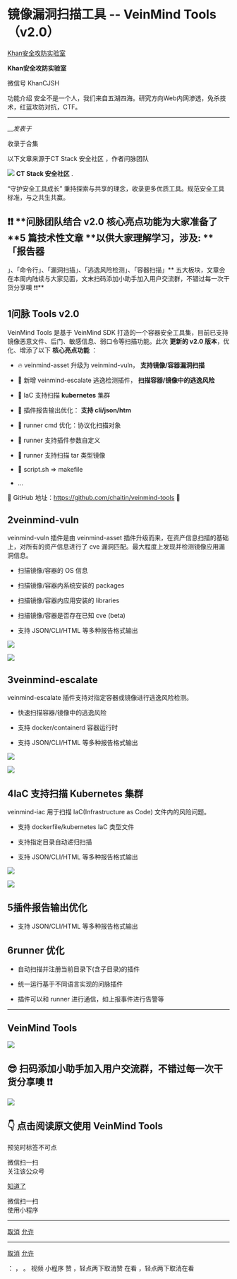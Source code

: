 #  镜像漏洞扫描工具 -- VeinMind Tools（v2.0）

[ Khan安全攻防实验室 ](javascript:void\(0\);)

**Khan安全攻防实验室** ![]()

微信号 KhanCJSH

功能介绍 安全不是一个人，我们来自五湖四海。研究方向Web内网渗透，免杀技术，红蓝攻防对抗，CTF。

____

___发表于_

收录于合集

以下文章来源于CT Stack 安全社区 ，作者问脉团队

![](http://wx.qlogo.cn/mmhead/Q3auHgzwzM6YjufPtB0QfHxZNtuaLtInJJrnYvxaTEeP9b99RYx6icA/0)
**CT Stack 安全社区** .

“守护安全工具成长” 秉持探索与共享的理念，收录更多优质工具。规范安全工具标准，与之共生共赢。

##

## ❗❗ **问脉团队结合 v2.0 核心亮点功能为大家准备了   **5 篇技术性文章  **以供大家理解学习，涉及: **「报告器
」、「命令行」、「漏洞扫描」、「逃逸风险检测」、「容器扫描」**
五大板块，文章会在本周内陆续与大家见面，文末扫码添加小助手加入用户交流群，不错过每一次干货分享噢 ❗❗**

## 1问脉 Tools v2.0

VeinMind Tools 是基于 VeinMind SDK 打造的一个容器安全工具集，目前已支持镜像恶意文件、后门、敏感信息、弱口令等扫描功能。此次
**更新的 v2.0  版本**，优化、增添了以下 **核心亮点功能** ：

  * 🔥 veinmind-asset 升级为 veinmind-vuln， **支持镜像/容器漏洞扫描**

  * 🎯 新增 veinmind-escalate 逃逸检测插件， **扫描容器/镜像中的逃逸风险**

  * 🧶 IaC 支持扫描  **kubernetes**  集群

  * 🏅 插件报告输出优化： **支持 cli/json/htm**

  * 🍄 runner cmd 优化：协议化扫描对象

  * 💫 runner 支持插件参数自定义

  * 🥳 runner 支持扫描 tar 类型镜像

  * 📑 script.sh => makefile

  * ...

  

🌟 GitHub 地址：https://github.com/chaitin/veinmind-tools 🌟  

## 2veinmind-vuln

veinmind-vuln 插件是由 veinmind-asset 插件升级而来，在资产信息扫描的基础上，对所有的资产信息进行了 cve
漏洞匹配。最大程度上发现并检测镜像应用漏洞信息。

  * 扫描镜像/容器的 OS 信息

  * 扫描镜像/容器内系统安装的 packages

  * 扫描镜像/容器内应用安装的 libraries

  * 扫描镜像/容器是否存在已知 cve (beta)

  * 支持 JSON/CLI/HTML 等多种报告格式输出

![](http://hk-proxy.gitwarp.com/https://raw.githubusercontent.com/tuchuang9/tc1/refs/heads/main/public/20230223091124.png)

![](http://hk-proxy.gitwarp.com/https://raw.githubusercontent.com/tuchuang9/tc1/refs/heads/main/public/20230223091125.png)

## 3veinmind-escalate

veinmind-escalate 插件支持对指定容器或镜像进行逃逸风险检测。

  * 快速扫描容器/镜像中的逃逸风险

  * 支持 docker/containerd 容器运行时

  * 支持 JSON/CLI/HTML 等多种报告格式输出

![](http://hk-proxy.gitwarp.com/https://raw.githubusercontent.com/tuchuang9/tc1/refs/heads/main/public/20230223091127.png)

![](http://hk-proxy.gitwarp.com/https://raw.githubusercontent.com/tuchuang9/tc1/refs/heads/main/public/20230223091128.png)

## 4IaC 支持扫描 Kubernetes 集群

veinmind-iac 用于扫描 IaC(Infrastructure as Code) 文件内的风险问题。

  * 支持 dockerfile/kubernetes IaC 类型文件

  * 支持指定目录自动递归扫描

  * 支持 JSON/CLI/HTML 等多种报告格式输出

  

![](http://hk-proxy.gitwarp.com/https://raw.githubusercontent.com/tuchuang9/tc1/refs/heads/main/public/20230223091129.png)

![](http://hk-proxy.gitwarp.com/https://raw.githubusercontent.com/tuchuang9/tc1/refs/heads/main/public/20230223091130.png)

## 5插件报告输出优化

  * 支持 JSON/CLI/HTML 等多种报告格式输出

## 6runner 优化

  * 自动扫描并注册当前目录下(含子目录)的插件

  * 统一运行基于不同语言实现的问脉插件

  * 插件可以和 runner 进行通信，如上报事件进行告警等

  

* * *

## VeinMind Tools

![](http://hk-proxy.gitwarp.com/https://raw.githubusercontent.com/tuchuang9/tc1/refs/heads/main/public/20230223091131.png)

  

##  **😎 扫码添加小助手加入用户交流群，不错过每一次干货分享噢  ❗❗**

![](http://hk-proxy.gitwarp.com/https://raw.githubusercontent.com/tuchuang9/tc1/refs/heads/main/public/20230223091134.png)

##  **👇 点击阅读原文使用 VeinMind  Tools**

预览时标签不可点

微信扫一扫  
关注该公众号

[知道了](javascript:;)

微信扫一扫  
使用小程序

****

[取消](javascript:void\(0\);) [允许](javascript:void\(0\);)

****

[取消](javascript:void\(0\);) [允许](javascript:void\(0\);)

： ， 。   视频 小程序 赞 ，轻点两下取消赞 在看 ，轻点两下取消在看

